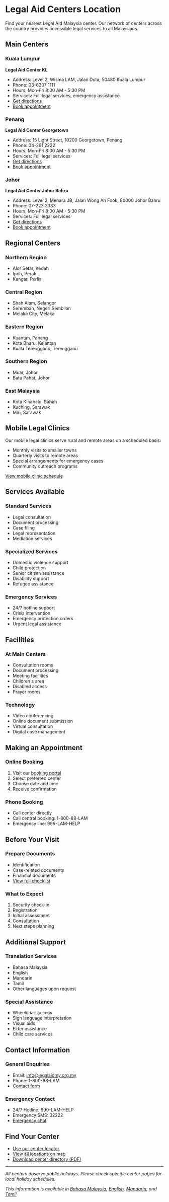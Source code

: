 # Legal Aid Centers Location

Find your nearest Legal Aid Malaysia center. Our network of centers across the country provides accessible legal services to all Malaysians.

## Main Centers

### Kuala Lumpur
**Legal Aid Center KL**
- Address: Level 2, Wisma LAM, Jalan Duta, 50480 Kuala Lumpur
- Phone: 03-6207 1111
- Hours: Mon-Fri 8:30 AM - 5:30 PM
- Services: Full legal services, emergency assistance
- [Get directions](maps-link)
- [Book appointment](/services/consultation)

### Penang
**Legal Aid Center Georgetown**
- Address: 15 Light Street, 10200 Georgetown, Penang
- Phone: 04-261 2222
- Hours: Mon-Fri 8:30 AM - 5:30 PM
- Services: Full legal services
- [Get directions](maps-link)
- [Book appointment](/services/consultation)

### Johor
**Legal Aid Center Johor Bahru**
- Address: Level 3, Menara JB, Jalan Wong Ah Fook, 80000 Johor Bahru
- Phone: 07-223 3333
- Hours: Mon-Fri 8:30 AM - 5:30 PM
- Services: Full legal services
- [Get directions](maps-link)
- [Book appointment](/services/consultation)

## Regional Centers

### Northern Region
- Alor Setar, Kedah
- Ipoh, Perak
- Kangar, Perlis

### Central Region
- Shah Alam, Selangor
- Seremban, Negeri Sembilan
- Melaka City, Melaka

### Eastern Region
- Kuantan, Pahang
- Kota Bharu, Kelantan
- Kuala Terengganu, Terengganu

### Southern Region
- Muar, Johor
- Batu Pahat, Johor

### East Malaysia
- Kota Kinabalu, Sabah
- Kuching, Sarawak
- Miri, Sarawak

## Mobile Legal Clinics

Our mobile legal clinics serve rural and remote areas on a scheduled basis:
- Monthly visits to smaller towns
- Quarterly visits to remote areas
- Special arrangements for emergency cases
- Community outreach programs

[View mobile clinic schedule](/services/mobile-clinic)

## Services Available

### Standard Services
- Legal consultation
- Document processing
- Case filing
- Legal representation
- Mediation services

### Specialized Services
- Domestic violence support
- Child protection
- Senior citizen assistance
- Disability support
- Refugee assistance

### Emergency Services
- 24/7 hotline support
- Crisis intervention
- Emergency protection orders
- Urgent legal assistance

## Facilities

### At Main Centers
- Consultation rooms
- Document processing
- Meeting facilities
- Children's area
- Disabled access
- Prayer rooms

### Technology
- Video conferencing
- Online document submission
- Virtual consultation
- Digital case management

## Making an Appointment

### Online Booking
1. Visit our [booking portal](/services/consultation)
2. Select preferred center
3. Choose date and time
4. Receive confirmation

### Phone Booking
- Call center directly
- Call central booking: 1-800-88-LAM
- Emergency line: 999-LAM-HELP

## Before Your Visit

### Prepare Documents
- Identification
- Case-related documents
- Financial documents
- [View full checklist](/legal-aid-services/application-process)

### What to Expect
1. Security check-in
2. Registration
3. Initial assessment
4. Consultation
5. Next steps planning

## Additional Support

### Translation Services
- Bahasa Malaysia
- English
- Mandarin
- Tamil
- Other languages upon request

### Special Assistance
- Wheelchair access
- Sign language interpretation
- Visual aids
- Elder assistance
- Child care services

## Contact Information

### General Enquiries
- Email: info@legalaidmy.org.my
- Phone: 1-800-88-LAM
- [Contact form](/contact/form)

### Emergency Contact
- 24/7 Hotline: 999-LAM-HELP
- Emergency SMS: 32222
- [Emergency chat](/services/chat)

## Find Your Center

- [Use our center locator](/services/center-locator)
- [View all locations on map](/services/centers-map)
- [Download center directory (PDF)](/resources/center-directory.pdf)

---

*All centers observe public holidays. Please check specific center pages for local holiday schedules.*

*This information is available in [Bahasa Malaysia](/lang/ms), [English](/lang/en), [Mandarin](/lang/zh), and [Tamil](/lang/ta)* 